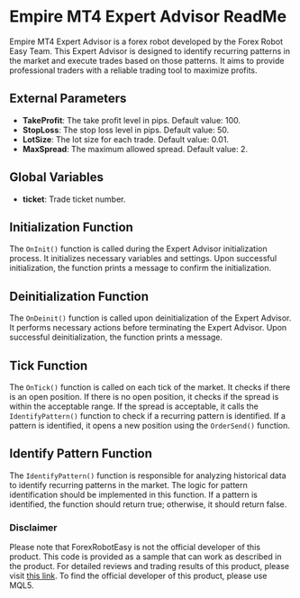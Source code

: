 # Empire MT4 Expert Advisor ReadMe

Empire MT4 Expert Advisor is a forex robot developed by the Forex Robot Easy Team. This Expert Advisor is designed to identify recurring patterns in the market and execute trades based on those patterns. It aims to provide professional traders with a reliable trading tool to maximize profits.

## External Parameters

- **TakeProfit**: The take profit level in pips. Default value: 100.
- **StopLoss**: The stop loss level in pips. Default value: 50.
- **LotSize**: The lot size for each trade. Default value: 0.01.
- **MaxSpread**: The maximum allowed spread. Default value: 2.

## Global Variables

- **ticket**: Trade ticket number.

## Initialization Function

The `OnInit()` function is called during the Expert Advisor initialization process. It initializes necessary variables and settings. Upon successful initialization, the function prints a message to confirm the initialization.

## Deinitialization Function

The `OnDeinit()` function is called upon deinitialization of the Expert Advisor. It performs necessary actions before terminating the Expert Advisor. Upon successful deinitialization, the function prints a message.

## Tick Function

The `OnTick()` function is called on each tick of the market. It checks if there is an open position. If there is no open position, it checks if the spread is within the acceptable range. If the spread is acceptable, it calls the `IdentifyPattern()` function to check if a recurring pattern is identified. If a pattern is identified, it opens a new position using the `OrderSend()` function.

## Identify Pattern Function

The `IdentifyPattern()` function is responsible for analyzing historical data to identify recurring patterns in the market. The logic for pattern identification should be implemented in this function. If a pattern is identified, the function should return true; otherwise, it should return false.

### Disclaimer

Please note that ForexRobotEasy is not the official developer of this product. This code is provided as a sample that can work as described in the product. For detailed reviews and trading results of this product, please visit [this link](https://forexroboteasy.com/forex-robot-review/review-empire-mt4-a-professional-forex-traders-perspective/). To find the official developer of this product, please use MQL5.
